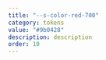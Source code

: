 ```yaml
---
title: "--s-color-red-700"
category: tokens
value: "#9b0428"
description: description
order: 10
---
```


